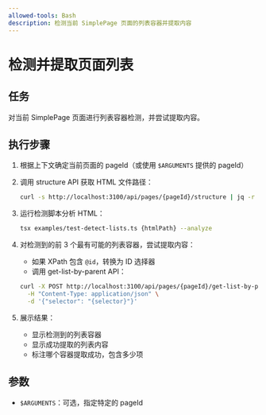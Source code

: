 ```yaml
---
allowed-tools: Bash
description: 检测当前 SimplePage 页面的列表容器并提取内容
---
```


# 检测并提取页面列表

## 任务
对当前 SimplePage 页面进行列表容器检测，并尝试提取内容。

## 执行步骤

1. 根据上下文确定当前页面的 pageId（或使用 `$ARGUMENTS` 提供的 pageId）

2. 调用 structure API 获取 HTML 文件路径：
   ```bash
   curl -s http://localhost:3100/api/pages/{pageId}/structure | jq -r '.htmlPath'
   ```

3. 运行检测脚本分析 HTML：
   ```bash
   tsx examples/test-detect-lists.ts {htmlPath} --analyze
   ```

4. 对检测到的前 3 个最有可能的列表容器，尝试提取内容：
   - 如果 XPath 包含 `@id`，转换为 ID 选择器
   - 调用 get-list-by-parent API：
   ```bash
   curl -X POST http://localhost:3100/api/pages/{pageId}/get-list-by-parent \
     -H "Content-Type: application/json" \
     -d '{"selector": "{selector}"}'
   ```

5. 展示结果：
   - 显示检测到的列表容器
   - 显示成功提取的列表内容
   - 标注哪个容器提取成功，包含多少项

## 参数
- `$ARGUMENTS`：可选，指定特定的 pageId